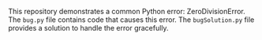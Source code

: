 This repository demonstrates a common Python error: ZeroDivisionError. The `bug.py` file contains code that causes this error. The `bugSolution.py` file provides a solution to handle the error gracefully.